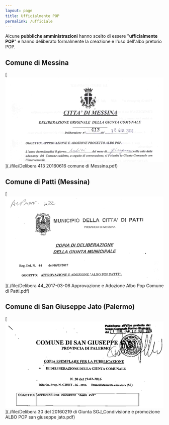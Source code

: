 ```yaml
---
layout: page
title: Ufficialmente POP
permalink: /ufficiale
---
```


Alcune **pubbliche amministrazioni** hanno scelto di essere "**ufficialmente POP**" e hanno deliberato formalmente la creazione e l'uso dell'albo pretorio POP.

## Comune di Messina

[![](./images/alboPopMessina.png)](./file/Delibera 413 20160616 comune di Messina.pdf)

## Comune di Patti (Messina)

[![](./images/alboPopPatti.png)](./file/Delibera 44_2017-03-06 Approvazione e Adozione Albo Pop Comune di Patti.pdf)

## Comune di San Giuseppe Jato (Palermo)

[![](./images/alboPopSanGiuseppeJato.png)](./file/Delibera 30 del 20160219 di Giunta SGJ_Condivisione e promozione ALBO POP san giuseppe jato.pdf)
